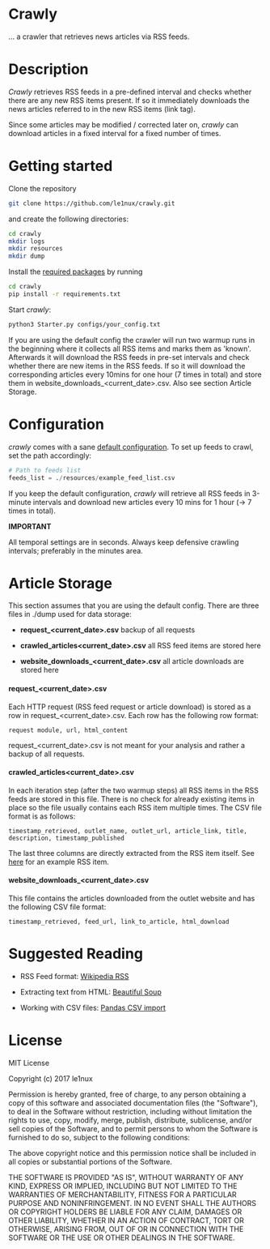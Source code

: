# Crawly
... a crawler that retrieves news articles via RSS feeds.

# Description
_Crawly_ retrieves RSS feeds in a pre-defined interval and checks whether there are any new RSS items present. 
If so it immediately downloads the news articles referred to in the new RSS items (link tag).

Since some articles may be modified / corrected later on, _crawly_ can download articles in a fixed interval for a fixed number of times. 


# Getting started

Clone the repository
```bash
git clone https://github.com/le1nux/crawly.git
```
and create the following directories: 
```bash
cd crawly
mkdir logs
mkdir resources
mkdir dump
```
Install the [required packages](https://github.com/le1nux/crawly/blob/master/requirements.txt) by running
```bash
cd crawly
pip install -r requirements.txt
```

Start _crawly_:
```bash
python3 Starter.py configs/your_config.txt
```

If you are using the default config the crawler will run two warmup runs in the beginning where it collects all RSS items and marks them as 'known'. Afterwards it will download the RSS feeds in pre-set intervals and check whether there are new items in the RSS feeds. If so it will download the corresponding articles every 10mins for one hour (7 times in total) and store them in website_downloads_<current_date>.csv. Also see section Article Storage. 


# Configuration
_crawly_ comes with a sane [default configuration](https://github.com/le1nux/crawly/blob/master/configs/config_default.txt). To set up feeds to crawl, set the path accordingly:
```python
# Path to feeds list
feeds_list = ./resources/example_feed_list.csv
```

If you keep the default configuration, _crawly_ will retrieve all RSS feeds in 3-minute intervals and download new articles every 10 mins for 1 hour (-> 7 times in total).

**IMPORTANT** 

All temporal settings are in seconds.
Always keep defensive crawling intervals; preferably in the minutes area.

# Article Storage
This section assumes that you are using the default config. 
There are three files in ./dump used for data storage:

* **request_<current_date>.csv** backup of all requests 

* **crawled_articles<current_date>.csv** all RSS feed items are stored here

* **website_downloads_<current_date>.csv** all article downloads are stored here

#### request_<current_date>.csv
Each HTTP request (RSS feed request or article download) is stored as a row in request_<current_date>.csv. Each row has the following row format:

```
request module, url, html_content
```
request_<current_date>.csv is not meant for your analysis and rather a backup of all requests. 

#### crawled_articles<current_date>.csv
In each iteration step (after the two warmup steps) all RSS items in the RSS feeds are stored in this file. There is no check for already existing items in place so the file usually contains each RSS item multiple times. 
The CSV file format is as follows:

```
timestamp_retrieved, outlet_name, outlet_url, article_link, title, description, timestamp_published
```
The last three columns are directly extracted from the RSS item itself. See [here](https://en.wikipedia.org/wiki/RSS#Example) for an example RSS item. 


#### website_downloads_<current_date>.csv
This file contains the articles downloaded from the outlet website and has the following CSV file format:

```
timestamp_retrieved, feed_url, link_to_article, html_download
```
# Suggested Reading

* RSS Feed format: [Wikipedia RSS](https://en.wikipedia.org/wiki/RSS)

* Extracting text from HTML: [Beautiful Soup](https://www.crummy.com/software/BeautifulSoup/bs4/doc/)

* Working with CSV files: [Pandas CSV import](https://pandas.pydata.org/pandas-docs/stable/generated/pandas.read_csv.html)

# License

MIT License

Copyright (c) 2017 le1nux

Permission is hereby granted, free of charge, to any person obtaining a copy
of this software and associated documentation files (the "Software"), to deal
in the Software without restriction, including without limitation the rights
to use, copy, modify, merge, publish, distribute, sublicense, and/or sell
copies of the Software, and to permit persons to whom the Software is
furnished to do so, subject to the following conditions:

The above copyright notice and this permission notice shall be included in all
copies or substantial portions of the Software.

THE SOFTWARE IS PROVIDED "AS IS", WITHOUT WARRANTY OF ANY KIND, EXPRESS OR
IMPLIED, INCLUDING BUT NOT LIMITED TO THE WARRANTIES OF MERCHANTABILITY,
FITNESS FOR A PARTICULAR PURPOSE AND NONINFRINGEMENT. IN NO EVENT SHALL THE
AUTHORS OR COPYRIGHT HOLDERS BE LIABLE FOR ANY CLAIM, DAMAGES OR OTHER
LIABILITY, WHETHER IN AN ACTION OF CONTRACT, TORT OR OTHERWISE, ARISING FROM,
OUT OF OR IN CONNECTION WITH THE SOFTWARE OR THE USE OR OTHER DEALINGS IN THE
SOFTWARE.
